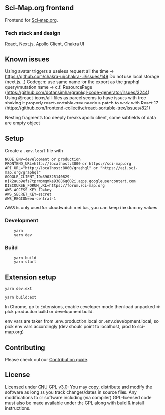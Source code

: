 ## Sci-Map.org frontend

Frontend for [Sci-map.org](https://sci-map.org).

### Tech stack and design

React, Next.js, Apollo Client, Chakra UI

## Known issues

Using avatar triggers a useless request all the time -> https://github.com/chakra-ui/chakra-ui/issues/149
Do not use local storage (next.js...)
Codegen: use same name for the export as the graphql query/mutation name -> c.f. ResourcePage (https://github.com/dotansimha/graphql-code-generator/issues/3244)
Using @react-icons/all-files as parcel seems to have issues with tree shaking it properly
react-sortable-tree needs a patch to work with React 17. (https://github.com/frontend-collective/react-sortable-tree/issues/821)

Nesting fragments too deeply breaks apollo client, some subfields of data are empty object

## Setup

Create a `.env.local` file with

```
NODE_ENV=development or production
FRONTEND_URL=http://localhost:3000 or https://sci-map.org
API_URL="http://localhost:8000/graphql" or "https://api.sci-map.org/graphql"
GOOGLE_CLIENT_ID=390325140829-njk2aup9efs7tprmpmqmke93886q602i.apps.googleusercontent.com
DISCOURSE_FORUM_URL=https://forum.sci-map.org
AWS_ACCESS_KEY_ID=key
AWS_SECRET_KEY=secret
AWS_REGION=eu-central-1
```

AWS is only used for cloudwatch metrics, you can keep the dummy values

### Development

```
    yarn
    yarn dev
```

### Build

```
    yarn build
    yarn start
```

## Extension setup

```
yarn dev:ext
```

```
yarn build:ext
```

In Chrome, go to Extensions, enable developer mode then load unpacked => pick production build or development build.

env vars are taken from .env.production.local or .env.development.local, so pick env vars accordingly (dev should point to localhost, prod to sci-map.org)

## Contributing

Please check out our [Contribution guide](https://sci-map.org/about/contributing).

## License

Licensed under [GNU GPL v3.0](https://choosealicense.com/licenses/gpl-3.0/): You may copy, distribute and modify the software as long as you track changes/dates in source files. Any modifications to or software including (via compiler) GPL-licensed code must also be made available under the GPL along with build & install instructions.
